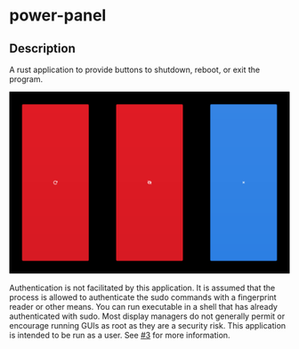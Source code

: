 # power-panel

## Description

A rust application to provide buttons to shutdown, reboot, or exit the program.

![Screenshot](docs/ui-screenshot.png)

Authentication is not facilitated by this application. It is assumed that the process is allowed to authenticate the sudo commands with a fingerprint reader or other means. You can run executable in a shell that has already authenticated with sudo. Most display managers do not generally permit or encourage running GUIs as root as they are a security risk. This application is intended to be run as a user. See [#3](https://github.com/iancleary/power-panel/issues/3) for more information.
